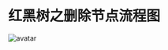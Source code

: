 # 红黑树之删除节点流程图

![avatar](https://images2017.cnblogs.com/blog/823435/201708/823435-20170812213015257-885951806.png)


